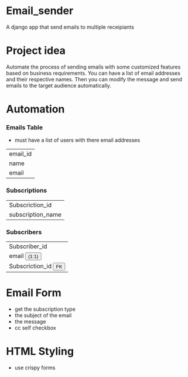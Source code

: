 # Email_sender

A django app that send emails to multiple receipiants

# Project idea

<p>Automate the process of sending emails with some customized features based on business requirements. You can have a list of email addresses and their respective names. Then you can modify the message and send emails to the target audience automatically.</p>

# Automation

<h3> Emails Table</h3>

- must have a list of users with there email addresses
<table>
<tr><td>email_id</td></tr>
<tr><td>name</td></tr>
<tr><td>email</td></tr>
</table>

<h3> Subscriptions</h3>

<table>
<tr><td>Subscriction_id</td></tr>
<tr><td>subscription_name</td></tr>
</table>

<h3> Subscribers</h3>

<table>
<tr><td>Subscriber_id</td></tr>
<tr><td>email <small bg-color='blue'><button>(1:1)</button></small></td></tr>
<tr><td>Subscriction_id <small bg-color='blue'><button>FK</button></small></td></tr>
</table>

<h1>Email Form</h1>

- get the subscription type
- the subject of the email
- the message
- cc self checkbox

<h1>HTML Styling</h1>

- use crispy forms
